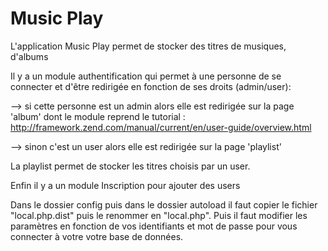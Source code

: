 Music Play 
=======================

L'application Music Play permet de stocker des titres de musiques, d'albums

Il y a un module authentification qui permet à une personne de se connecter 
et d'être redirigée en  fonction de ses droits (admin/user):

 --> si cette personne est un admin alors elle est redirigée sur la page 'album' dont le
module reprend le tutorial : http://framework.zend.com/manual/current/en/user-guide/overview.html


--> sinon c'est un user alors elle est redirigée sur la page 'playlist'

La playlist permet de stocker les titres choisis par un user.

Enfin il y a un module Inscription pour ajouter des users


Dans le dossier config puis dans le dossier autoload il faut copier le fichier "local.php.dist"
puis le renommer en "local.php". Puis il faut modifier les paramètres en fonction de vos identifiants
et mot de passe pour vous connecter à votre votre base de données.
